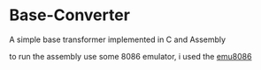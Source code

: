 # Base-Converter
A simple base transformer implemented in C and Assembly

to run the assembly use some 8086 emulator, i used the [emu8086](http://www.emu8086.com/)
